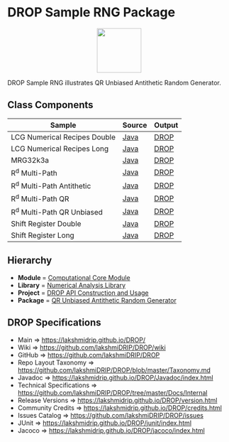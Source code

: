 # DROP Sample RNG Package

<p align="center"><img src="https://github.com/lakshmiDRIP/DROP/blob/master/DRIP_Logo.gif?raw=true" width="100"></p>

DROP Sample RNG illustrates QR Unbiased Antithetic Random Generator.


## Class Components

 |     Sample     | Source | Output |
 |----------------|--------|--------|
 | LCG Numerical Recipes Double | [Java](https://github.com/lakshmiDRIP/DROP/tree/master/src/main/java/org/drip/sample/rng/LCGNumericalRecipesDouble.java) | [DROP](https://github.com/lakshmiDRIP/DROP/blob/master/drop/org/drip/sample/rng/LCGNumericalRecipesDouble.drop) |
 | LCG Numerical Recipes Long | [Java](https://github.com/lakshmiDRIP/DROP/tree/master/src/main/java/org/drip/sample/rng/LCGNumericalRecipesLong.java) | [DROP](https://github.com/lakshmiDRIP/DROP/blob/master/drop/org/drip/sample/rng/LCGNumericalRecipesLong.drop) |
 | MRG32k3a | [Java](https://github.com/lakshmiDRIP/DROP/tree/master/src/main/java/org/drip/sample/rng/MRG32k3a.java) | [DROP](https://github.com/lakshmiDRIP/DROP/blob/master/drop/org/drip/sample/rng/MRG32k3a.drop) |
 | R<sup>d</sup> Multi-Path | [Java](https://github.com/lakshmiDRIP/DROP/tree/master/src/main/java/org/drip/rng/sabr/RdMultiPath.java) | [DROP](https://github.com/lakshmiDRIP/DROP/blob/master/drop/org/drip/sample/rng/RdMultiPath.drop) |
 | R<sup>d</sup> Multi-Path Antithetic | [Java](https://github.com/lakshmiDRIP/DROP/tree/master/src/main/java/org/drip/rng/sabr/RdMultiPathAntithetic.java) | [DROP](https://github.com/lakshmiDRIP/DROP/blob/master/drop/org/drip/sample/rng/RdMultiPathAntithetic.drop) |
 | R<sup>d</sup> Multi-Path QR | [Java](https://github.com/lakshmiDRIP/DROP/tree/master/src/main/java/org/drip/rng/sabr/RdMultiPathQR.java) | [DROP](https://github.com/lakshmiDRIP/DROP/blob/master/drop/org/drip/sample/rng/RdMultiPathQR.drop) |
 | R<sup>d</sup> Multi-Path QR Unbiased | [Java](https://github.com/lakshmiDRIP/DROP/tree/master/src/main/java/org/drip/rng/sabr/RdMultiPathQRUnbiased.java) | [DROP](https://github.com/lakshmiDRIP/DROP/blob/master/drop/org/drip/sample/rng/RdMultiPathQRUnbiased.drop) |
 | Shift Register Double | [Java](https://github.com/lakshmiDRIP/DROP/tree/master/src/main/java/org/drip/rng/sabr/ShiftRegisterDouble.java) | [DROP](https://github.com/lakshmiDRIP/DROP/blob/master/drop/org/drip/sample/rng/ShiftRegisterDouble.drop) |
 | Shift Register Long | [Java](https://github.com/lakshmiDRIP/DROP/tree/master/src/main/java/org/drip/rng/sabr/ShiftRegisterLong.java) | [DROP](https://github.com/lakshmiDRIP/DROP/blob/master/drop/org/drip/sample/rng/ShiftRegisterLong.drop) |


## Hierarchy

 <ul>
	<li><b>Module </b> = <a href = "https://github.com/lakshmiDRIP/DROP/tree/master/ComputationalCore.md">Computational Core Module</a></li>
	<li><b>Library</b> = <a href = "https://github.com/lakshmiDRIP/DROP/tree/master/NumericalAnalysisLibrary.md">Numerical Analysis Library</a></li>
	<li><b>Project</b> = <a href = "https://github.com/lakshmiDRIP/DROP/tree/master/src/main/java/org/drip/sample/README.md">DROP API Construction and Usage</a></li>
	<li><b>Package</b> = <a href = "https://github.com/lakshmiDRIP/DROP/tree/master/src/main/java/org/drip/sample/rng/README.md">QR Unbiased Antithetic Random Generator</a></li>
 </ul>


## DROP Specifications

 * Main                     => https://lakshmidrip.github.io/DROP/
 * Wiki                     => https://github.com/lakshmiDRIP/DROP/wiki
 * GitHub                   => https://github.com/lakshmiDRIP/DROP
 * Repo Layout Taxonomy     => https://github.com/lakshmiDRIP/DROP/blob/master/Taxonomy.md
 * Javadoc                  => https://lakshmidrip.github.io/DROP/Javadoc/index.html
 * Technical Specifications => https://github.com/lakshmiDRIP/DROP/tree/master/Docs/Internal
 * Release Versions         => https://lakshmidrip.github.io/DROP/version.html
 * Community Credits        => https://lakshmidrip.github.io/DROP/credits.html
 * Issues Catalog           => https://github.com/lakshmiDRIP/DROP/issues
 * JUnit                    => https://lakshmidrip.github.io/DROP/junit/index.html
 * Jacoco                   => https://lakshmidrip.github.io/DROP/jacoco/index.html
